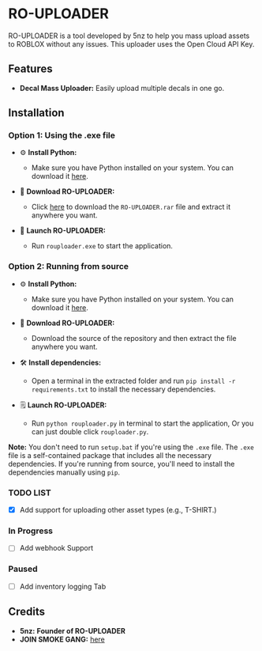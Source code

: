 # RO-UPLOADER

RO-UPLOADER is a tool developed by 5nz to help you mass upload assets to ROBLOX without any issues. This uploader uses the Open Cloud API Key.

## Features

- **Decal Mass Uploader:** Easily upload multiple decals in one go.

## Installation

### Option 1: Using the .exe file

- ⚙️ **Install Python:**
   - Make sure you have Python installed on your system. You can download it [here](https://www.python.org/downloads/).

- 📂 **Download RO-UPLOADER:**
   - Click [here](https://github.com/5nz/RO-UPLOADER/releases/tag/v1) to download the `RO-UPLOADER.rar` file and extract it anywhere you want.

- 🚀 **Launch RO-UPLOADER:**
   - Run `rouploader.exe` to start the application.

### Option 2: Running from source

- ⚙️ **Install Python:**
   - Make sure you have Python installed on your system. You can download it [here](https://www.python.org/downloads/).

- 📂 **Download RO-UPLOADER:**
   - Download the source of the repository and then extract the file anywhere you want.

- 🛠️ **Install dependencies:**
   - Open a terminal in the extracted folder and run `pip install -r requirements.txt` to install the necessary dependencies.

- 🗒️ **Launch RO-UPLOADER:**
   - Run `python rouploader.py` in terminal to start the application, Or you can just double click `rouploader.py`.

**Note:** You don't need to run `setup.bat` if you're using the `.exe` file. The `.exe` file is a self-contained package that includes all the necessary dependencies. If you're running from source, you'll need to install the dependencies manually using `pip`.

### TODO LIST
- [X] Add support for uploading other asset types (e.g., T-SHIRT.)

### In Progress
- [ ] Add webhook Support

### Paused
- [ ] Add inventory logging Tab


## Credits

* **5nz:** **Founder of RO-UPLOADER**
* **JOIN SMOKE GANG:** [here](https://discord.gg/4wffQmV6mR)
